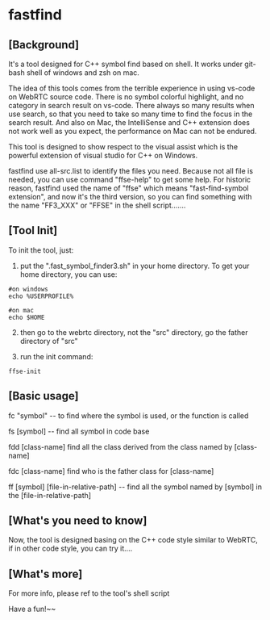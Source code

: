 # fastfind
## [Background]

It's a tool designed for C++ symbol find based on shell. It works under git-bash shell of windows and zsh on mac. 

The idea of this tools comes from the terrible experience in using vs-code on WebRTC source code. There is no symbol colorful highlight, and no category in search result on vs-code. There always so many results when use search, so that you need to take so many time to find the focus in the search result.  And also on Mac, the IntelliSense and C++ extension does not work well as you expect, the performance on Mac can not be endured. 

This tool is designed to show respect to the visual assist which is the powerful extension of visual studio for C++ on Windows.

fastfind use all-src.list to identify the files you need. Because not all file is needed, you can use command "ffse-help" to get some help. For historic reason, fastfind used the name of "ffse" which means "fast-find-symbol extension", and now it's the third version, so you can find something with the name "FF3_XXX" or "FFSE" in the shell script.......



## [Tool Init]

To init the tool, just:

1. put the ".fast_symbol_finder3.sh" in your home directory. To get your home directory, you can use:

```shell
#on windows 
echo %USERPROFILE%

#on mac
echo $HOME
```

2. then go to the webrtc directory, not the "src" directory, go the father directory of "src"

3. run the init command:

```shell
ffse-init
```



## [Basic usage]

fc "symbol"  -- to find where the symbol is used, or the function is called

fs [symbol] -- find all symbol in code base

fdd [class-name] find all the class derived from the class named by [class-name]

fdc [class-name] find who is the father class for  [class-name]

ff [symbol]  [file-in-relative-path] -- find all the symbol named by [symbol] in the [file-in-relative-path] 



## [What's you need to know]

Now, the tool is designed basing on the C++ code style similar to WebRTC, if in other code style, you can try it....



## [What's more]

For more info, please ref to the tool's shell script



Have a fun!~~

